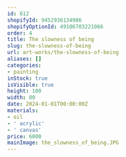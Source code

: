 ```yaml
---
id: 612
shopifyId: 9452936134986
shopifyOptionId: 49106703221066
order: 4
title: The slowness of being
slug: the-slowness-of-being
url: art-works/the-slowness-of-being
aliases: []
categories:
- painting
inStock: true
isVisible: true
height: 100
width: 80
date: 2024-01-01T00:00:00Z
materials:
- oil
- ' acrylic'
- ' canvas'
price: 6000
mainImage: the_slowness_of_being.JPG
---
```

